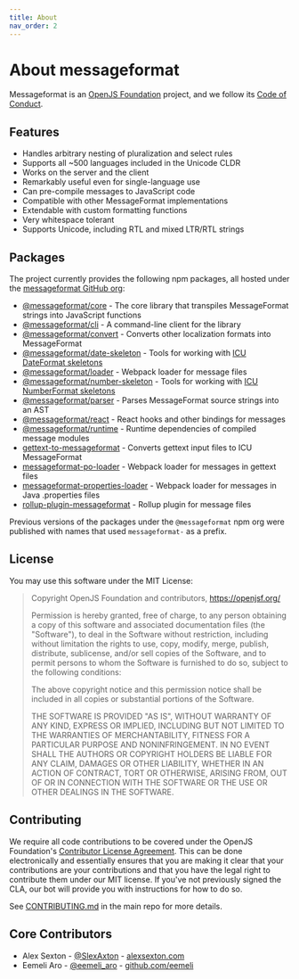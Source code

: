 ```yaml
---
title: About
nav_order: 2
---
```


# About messageformat

Messageformat is an [OpenJS Foundation](https://openjsf.org) project, and we follow its [Code of Conduct](https://code-of-conduct.openjsf.org/).

## Features

- Handles arbitrary nesting of pluralization and select rules
- Supports all ~500 languages included in the Unicode CLDR
- Works on the server and the client
- Remarkably useful even for single-language use
- Can pre-compile messages to JavaScript code
- Compatible with other MessageFormat implementations
- Extendable with custom formatting functions
- Very whitespace tolerant
- Supports Unicode, including RTL and mixed LTR/RTL strings

## Packages

The project currently provides the following npm packages, all hosted under the [messageformat GitHub org](https://github.com/messageformat):

- [@messageformat/core](api/core.md) - The core library that transpiles MessageFormat strings into JavaScript functions
- [@messageformat/cli](cli.md) - A command-line client for the library
- [@messageformat/convert] - Converts other localization formats into MessageFormat
- [@messageformat/date-skeleton](api/date-skeleton.md) - Tools for working with [ICU DateFormat skeletons]
- [@messageformat/loader](webpack.md) - Webpack loader for message files
- [@messageformat/number-skeleton](api/number-skeleton.md) - Tools for working with [ICU NumberFormat skeletons]
- [@messageformat/parser](api/parser.md) - Parses MessageFormat source strings into an AST
- [@messageformat/react](react.md) - React hooks and other bindings for messages
- [@messageformat/runtime](api/runtime.md) - Runtime dependencies of compiled message modules
- [gettext-to-messageformat] - Converts gettext input files to ICU MessageFormat
- [messageformat-po-loader] - Webpack loader for messages in gettext files
- [messageformat-properties-loader] - Webpack loader for messages in Java .properties files
- [rollup-plugin-messageformat](rollup.md) - Rollup plugin for message files

Previous versions of the packages under the `@messageformat` npm org were published with names that used `messageformat-` as a prefix.

[@messageformat/convert]: https://www.npmjs.com/package/@messageformat/convert
[gettext-to-messageformat]: https://www.npmjs.com/package/gettext-to-messageformat
[icu dateformat skeletons]: http://userguide.icu-project.org/formatparse/datetime
[icu numberformat skeletons]: https://github.com/unicode-org/icu/blob/master/docs/userguide/format_parse/numbers/skeletons.md
[messageformat-po-loader]: https://www.npmjs.com/package/messageformat-po-loader
[messageformat-properties-loader]: https://www.npmjs.com/package/messageformat-properties-loader

## License

You may use this software under the MIT License:

> Copyright OpenJS Foundation and contributors, <https://openjsf.org/>
>
> Permission is hereby granted, free of charge, to any person obtaining
> a copy of this software and associated documentation files (the
> "Software"), to deal in the Software without restriction, including
> without limitation the rights to use, copy, modify, merge, publish,
> distribute, sublicense, and/or sell copies of the Software, and to
> permit persons to whom the Software is furnished to do so, subject to
> the following conditions:
>
> The above copyright notice and this permission notice shall be
> included in all copies or substantial portions of the Software.
>
> THE SOFTWARE IS PROVIDED "AS IS", WITHOUT WARRANTY OF ANY KIND,
> EXPRESS OR IMPLIED, INCLUDING BUT NOT LIMITED TO THE WARRANTIES OF
> MERCHANTABILITY, FITNESS FOR A PARTICULAR PURPOSE AND
> NONINFRINGEMENT. IN NO EVENT SHALL THE AUTHORS OR COPYRIGHT HOLDERS BE
> LIABLE FOR ANY CLAIM, DAMAGES OR OTHER LIABILITY, WHETHER IN AN ACTION
> OF CONTRACT, TORT OR OTHERWISE, ARISING FROM, OUT OF OR IN CONNECTION
> WITH THE SOFTWARE OR THE USE OR OTHER DEALINGS IN THE SOFTWARE.

## Contributing

We require all code contributions to be covered under the OpenJS Foundation's [Contributor License Agreement](https://js.foundation/CLA/). This can be done electronically and essentially ensures that you are making it clear that your contributions are your contributions and that you have the legal right to contribute them under our MIT license. If you've not previously signed the CLA, our bot will provide you with instructions for how to do so.

See [CONTRIBUTING.md](https://github.com/messageformat/messageformat/blob/main/CONTRIBUTING.md) in the main repo for more details.

## Core Contributors

- Alex Sexton - [@SlexAxton](http://twitter.com/SlexAxton) - [alexsexton.com](http://alexsexton.com/)
- Eemeli Aro - [@eemeli_aro](http://twitter.com/eemeli_aro) - [github.com/eemeli](https://github.com/eemeli)
